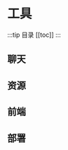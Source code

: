 # 工具
:::tip 目录
[[toc]]
:::

## 聊天
<LinkCard title="Chatgpt" link="https://chat.openai.com/" desc="无需多言" />
<LinkCard title="Poe" link="https://poe.com/" desc="快捷使用的AI聊天" />

<div style="clear:both"></div>

## 资源
<LinkCard title="Scoop" link="https://scoop.sh/" desc="Windows包管理器" />
<LinkCard title="Iconfont图标库" link="https://www.iconfont.cn/" desc="阿里巴巴旗下的图标库" />
<LinkCard title="Heroicon图标库" link="https://heroicons.com/" desc="使用tailwind的简易svg图标库" />
<div style="clear:both"></div>

## 前端
<LinkCard title="V0" link="https://v0.dev/" desc="使用tailwindcss的网页生成工具" />
<LinkCard title="Figma" link="https://www.figma.com/" desc="原型设计" />
<LinkCard title="百度统计" link="https://tongji.baidu.com/" desc="百度推出的一站式智能数据分析与应用平台" />
<div style="clear:both"></div>

## 部署
<LinkCard title="Vercel" link="https://www.vercel.com" desc="静态资源和无服务器云计算部署平台" />


<div style="clear:both"></div>